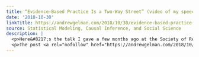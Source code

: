 ```yaml
---
title: “Evidence-Based Practice Is a Two-Way Street” (video of my speech at SREE)
date: '2018-10-30'
linkTitle: https://andrewgelman.com/2018/10/30/evidence-based-practice-two-way-street-video-speech-sree/
source: Statistical Modeling, Causal Inference, and Social Science
description: |
  <p>Here&#8217;s the talk I gave a few months ago at the Society of Research on Educational Effectiveness. Enjoy.</p>
  <p>The post <a rel="nofollow" href="https://andrewgelman.com/2018/10/30/evidence-based-practice-two-way-street-video-speech-sree/">&#8220;Evidence-Based Practice Is a Two-Way Street&#8221; (video of my speech at SREE)</a> appeared first on <a rel="nofollow" href="https://andrewgelman.com">Statistical Modeling, Causal Inference, and Social Science</a>.</p>
---
```

